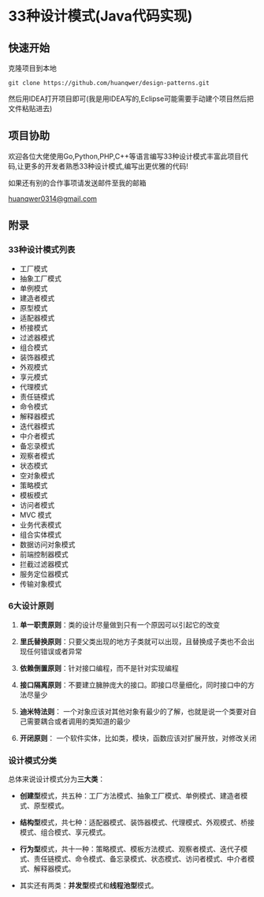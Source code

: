 # 33种设计模式(Java代码实现)

## 快速开始

克隆项目到本地

```shell
git clone https://github.com/huanqwer/design-patterns.git
```

然后用IDEA打开项目即可(我是用IDEA写的,Eclipse可能需要手动建个项目然后把文件粘贴进去)

## 项目协助

欢迎各位大佬使用Go,Python,PHP,C++等语言编写33种设计模式丰富此项目代码,让更多的开发者熟悉33种设计模式,编写出更优雅的代码!

如果还有别的合作事项请发送邮件至我的邮箱

huanqwer0314@gmail.com

## 附录

### 33种设计模式列表

* 工厂模式
* 抽象工厂模式
* 单例模式
* 建造者模式
* 原型模式
* 适配器模式
* 桥接模式
* 过滤器模式
* 组合模式
* 装饰器模式
* 外观模式
* 享元模式
* 代理模式
* 责任链模式
* 命令模式
* 解释器模式
* 迭代器模式
* 中介者模式
* 备忘录模式
* 观察者模式
* 状态模式
* 空对象模式
* 策略模式
* 模板模式
* 访问者模式
* MVC 模式
* 业务代表模式
* 组合实体模式
* 数据访问对象模式
* 前端控制器模式
* 拦截过滤器模式
* 服务定位器模式
* 传输对象模式

### 6大设计原则

1. **单一职责原则**：类的设计尽量做到只有一个原因可以引起它的改变

2. **里氏替换原则**：只要父类出现的地方子类就可以出现，且替换成子类也不会出现任何错误或者异常
3. **依赖倒置原则**：针对接口编程，而不是针对实现编程
4. **接口隔离原则**：不要建立臃肿庞大的接口。即接口尽量细化，同时接口中的方法尽量少
5. **迪米特法则**：  一个对象应该对其他对象有最少的了解，也就是说一个类要对自己需要耦合或者调用的类知道的最少
6. **开闭原则**：   一个软件实体，比如类，模块，函数应该对扩展开放，对修改关闭 



### 设计模式分类

总体来说设计模式分为**三大类**：

* **创建型**模式，共五种：工厂方法模式、抽象工厂模式、单例模式、建造者模式、原型模式。

* **结构型**模式，共七种：适配器模式、装饰器模式、代理模式、外观模式、桥接模式、组合模式、享元模式。

* **行为型**模式，共十一种：策略模式、模板方法模式、观察者模式、迭代子模式、责任链模式、命令模式、备忘录模式、状态模式、访问者模式、中介者模式、解释器模式。

* 其实还有两类：**并发型**模式和**线程池型**模式。